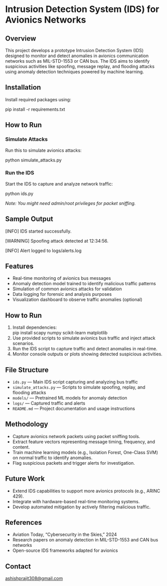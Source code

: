 # Intrusion Detection System (IDS) for Avionics Networks

## Overview
This project develops a prototype Intrusion Detection System (IDS) designed to monitor and detect anomalies in avionics communication networks such as MIL-STD-1553 or CAN bus. The IDS aims to identify suspicious activities like spoofing, message replay, and flooding attacks using anomaly detection techniques powered by machine learning.

## Installation

Install required packages using:

pip install -r requirements.txt

## How to Run

### Simulate Attacks

Run this to simulate avionics attacks:

python simulate_attacks.py

### Run the IDS

Start the IDS to capture and analyze network traffic:

python ids.py

*Note: You might need admin/root privileges for packet sniffing.*

## Sample Output

[INFO] IDS started successfully.

[WARNING] Spoofing attack detected at 12:34:56.

[INFO] Alert logged to logs/alerts.log

## Features
- Real-time monitoring of avionics bus messages  
- Anomaly detection model trained to identify malicious traffic patterns  
- Simulation of common avionics attacks for validation  
- Data logging for forensic and analysis purposes  
- Visualization dashboard to observe traffic anomalies (optional)

## How to Run
1. Install dependencies:  
pip install scapy numpy scikit-learn matplotlib
2. Use provided scripts to simulate avionics bus traffic and inject attack scenarios.  
3. Run the IDS script to capture traffic and detect anomalies in real-time.  
4. Monitor console outputs or plots showing detected suspicious activities.

## File Structure
- `ids.py` — Main IDS script capturing and analyzing bus traffic  
- `simulate_attacks.py` — Scripts to simulate spoofing, replay, and flooding attacks  
- `models/` — Pretrained ML models for anomaly detection  
- `logs/` — Captured traffic and alerts  
- `README.md` — Project documentation and usage instructions

## Methodology
- Capture avionics network packets using packet sniffing tools.  
- Extract feature vectors representing message timing, frequency, and content.  
- Train machine learning models (e.g., Isolation Forest, One-Class SVM) on normal traffic to identify anomalies.  
- Flag suspicious packets and trigger alerts for investigation.

## Future Work
- Extend IDS capabilities to support more avionics protocols (e.g., ARINC 429).  
- Integrate with hardware-based real-time monitoring systems.  
- Develop automated mitigation by actively filtering malicious traffic.

## References
- Aviation Today, “Cybersecurity in the Skies,” 2024  
- Research papers on anomaly detection in MIL-STD-1553 and CAN bus networks  
- Open-source IDS frameworks adapted for avionics

## Contact
ashishprajit308@gmail.com
